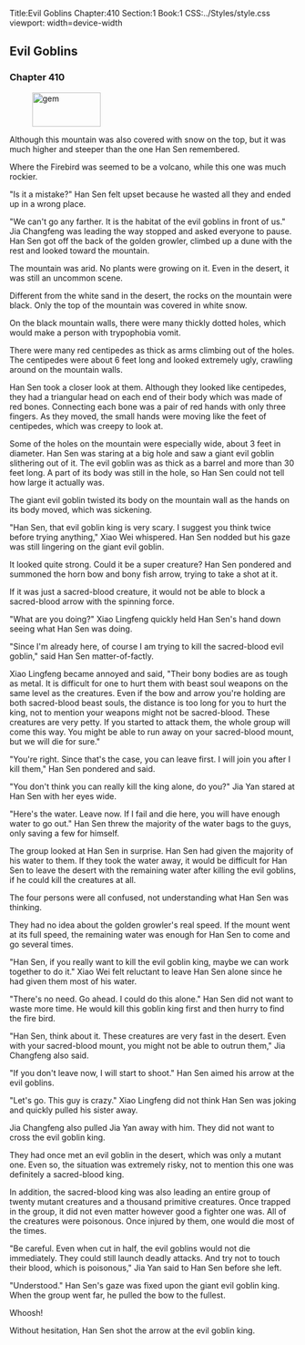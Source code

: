 Title:Evil Goblins 
Chapter:410 
Section:1 
Book:1 
CSS:../Styles/style.css 
viewport: width=device-width
  
## Evil Goblins
### Chapter 410 
<figure>
	<img src="../Images/gem.gif" alt="gem" id="gem" width="120" height="60" />
</figure>
  

  
  Although this mountain was also covered with snow on the top, but it was much higher and steeper than the one Han Sen remembered.

Where the Firebird was seemed to be a volcano, while this one was much rockier.

"Is it a mistake?" Han Sen felt upset because he wasted all they and ended up in a wrong place.

"We can't go any farther. It is the habitat of the evil goblins in front of us." Jia Changfeng was leading the way stopped and asked everyone to pause. Han Sen got off the back of the golden growler, climbed up a dune with the rest and looked toward the mountain.

The mountain was arid. No plants were growing on it. Even in the desert, it was still an uncommon scene.

Different from the white sand in the desert, the rocks on the mountain were black. Only the top of the mountain was covered in white snow.

On the black mountain walls, there were many thickly dotted holes, which would make a person with trypophobia vomit.

There were many red centipedes as thick as arms climbing out of the holes. The centipedes were about 6 feet long and looked extremely ugly, crawling around on the mountain walls.

Han Sen took a closer look at them. Although they looked like centipedes, they had a triangular head on each end of their body which was made of red bones. Connecting each bone was a pair of red hands with only three fingers. As they moved, the small hands were moving like the feet of centipedes, which was creepy to look at.

Some of the holes on the mountain were especially wide, about 3 feet in diameter. Han Sen was staring at a big hole and saw a giant evil goblin slithering out of it. The evil goblin was as thick as a barrel and more than 30 feet long. A part of its body was still in the hole, so Han Sen could not tell how large it actually was.

The giant evil goblin twisted its body on the mountain wall as the hands on its body moved, which was sickening.

"Han Sen, that evil goblin king is very scary. I suggest you think twice before trying anything," Xiao Wei whispered. Han Sen nodded but his gaze was still lingering on the giant evil goblin.

It looked quite strong. Could it be a super creature? Han Sen pondered and summoned the horn bow and bony fish arrow, trying to take a shot at it.

If it was just a sacred-blood creature, it would not be able to block a sacred-blood arrow with the spinning force.

"What are you doing?" Xiao Lingfeng quickly held Han Sen's hand down seeing what Han Sen was doing.

"Since I'm already here, of course I am trying to kill the sacred-blood evil goblin," said Han Sen matter-of-factly.

Xiao Lingfeng became annoyed and said, "Their bony bodies are as tough as metal. It is difficult for one to hurt them with beast soul weapons on the same level as the creatures. Even if the bow and arrow you're holding are both sacred-blood beast souls, the distance is too long for you to hurt the king, not to mention your weapons might not be sacred-blood. These creatures are very petty. If you started to attack them, the whole group will come this way. You might be able to run away on your sacred-blood mount, but we will die for sure."

"You're right. Since that's the case, you can leave first. I will join you after I kill them," Han Sen pondered and said.

"You don't think you can really kill the king alone, do you?" Jia Yan stared at Han Sen with her eyes wide.

"Here's the water. Leave now. If I fail and die here, you will have enough water to go out." Han Sen threw the majority of the water bags to the guys, only saving a few for himself.

The group looked at Han Sen in surprise. Han Sen had given the majority of his water to them. If they took the water away, it would be difficult for Han Sen to leave the desert with the remaining water after killing the evil goblins, if he could kill the creatures at all.

The four persons were all confused, not understanding what Han Sen was thinking.

They had no idea about the golden growler's real speed. If the mount went at its full speed, the remaining water was enough for Han Sen to come and go several times.

"Han Sen, if you really want to kill the evil goblin king, maybe we can work together to do it." Xiao Wei felt reluctant to leave Han Sen alone since he had given them most of his water.

"There's no need. Go ahead. I could do this alone." Han Sen did not want to waste more time. He would kill this goblin king first and then hurry to find the fire bird.

"Han Sen, think about it. These creatures are very fast in the desert. Even with your sacred-blood mount, you might not be able to outrun them," Jia Changfeng also said.

"If you don't leave now, I will start to shoot." Han Sen aimed his arrow at the evil goblins.

"Let's go. This guy is crazy." Xiao Lingfeng did not think Han Sen was joking and quickly pulled his sister away.

Jia Changfeng also pulled Jia Yan away with him. They did not want to cross the evil goblin king.

They had once met an evil goblin in the desert, which was only a mutant one. Even so, the situation was extremely risky, not to mention this one was definitely a sacred-blood king.

In addition, the sacred-blood king was also leading an entire group of twenty mutant creatures and a thousand primitive creatures. Once trapped in the group, it did not even matter however good a fighter one was. All of the creatures were poisonous. Once injured by them, one would die most of the times.

"Be careful. Even when cut in half, the evil goblins would not die immediately. They could still launch deadly attacks. And try not to touch their blood, which is poisonous," Jia Yan said to Han Sen before she left.

"Understood." Han Sen's gaze was fixed upon the giant evil goblin king. When the group went far, he pulled the bow to the fullest.

Whoosh!

Without hesitation, Han Sen shot the arrow at the evil goblin king.
